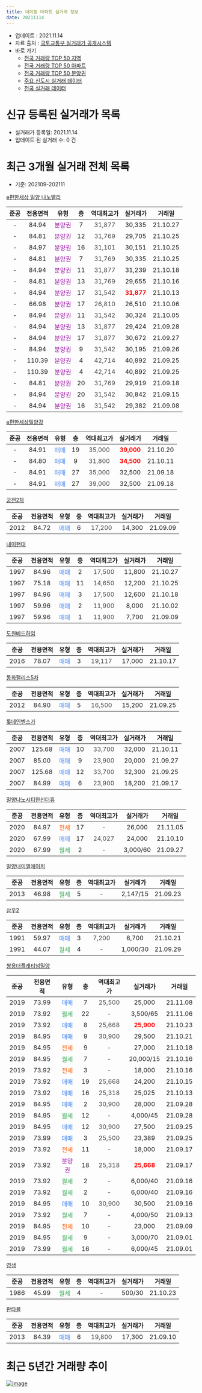 ```yaml
---
title: 내이동 아파트 실거래 정보
date: 20211114
---
```


* 업데이트 : 2021.11.14
* 자료 출처 : [국토교통부 실거래가 공개시스템](http://rt.molit.go.kr)
* 바로 가기
    * [전국 거래량 TOP 50 지역](https://apt-info.github.io/apt-trade-info/tr)
    * [전국 거래량 TOP 50 아파트](https://apt-info.github.io/apt-trade-info/ta)
    * [전국 거래량 TOP 50 분양권](https://apt-info.github.io/apt-trade-info/tb)
    * [주요 신도시 실거래 데이터](https://apt-info.github.io/apt-trade-info/newtown)
    * [전국 실거래 데이터](https://apt-info.github.io/apt-trade-info/all)



<script async src="https://pagead2.googlesyndication.com/pagead/js/adsbygoogle.js"></script>
<!-- 기본광고 -->
<ins class="adsbygoogle"
     style="display:block"
     data-ad-client="ca-pub-1142216861245946"
     data-ad-slot="4805727019"
     data-ad-format="auto"
     data-full-width-responsive="true"></ins>
<script>
     (adsbygoogle = window.adsbygoogle || []).push({});
</script>


# 신규 등록된 실거래가 목록

* 실거래가 등록일: 2021.11.14
* 업데이트 된 실거래 수: 0 건




<script async src="https://pagead2.googlesyndication.com/pagead/js/adsbygoogle.js"></script>
<!-- 기본광고 -->
<ins class="adsbygoogle"
     style="display:block"
     data-ad-client="ca-pub-1142216861245946"
     data-ad-slot="4805727019"
     data-ad-format="auto"
     data-full-width-responsive="true"></ins>
<script>
     (adsbygoogle = window.adsbygoogle || []).push({});
</script>


# 최근 3개월 실거래 전체 목록
* 기준: 202109-202111


[e편한세상 밀양 나노밸리](https://search.naver.com/search.naver?query=e%ED%8E%B8%ED%95%9C%EC%84%B8%EC%83%81+%EB%B0%80%EC%96%91+%EB%82%98%EB%85%B8%EB%B0%B8%EB%A6%AC)

|준공|전용면적|유형|층|역대최고가|실거래가|거래일|
|:---:|:---:|:---:|:---:|:---:|:---:|:---:|
|-|84.94|<span style="color:#9C11A5">분양권</span>|7|<span style="color:#444444">31,877</span>|30,335|21.10.27|
|-|84.81|<span style="color:#9C11A5">분양권</span>|12|<span style="color:#444444">31,769</span>|29,705|21.10.25|
|-|84.97|<span style="color:#9C11A5">분양권</span>|16|<span style="color:#444444">31,101</span>|30,151|21.10.25|
|-|84.81|<span style="color:#9C11A5">분양권</span>|7|<span style="color:#444444">31,769</span>|30,335|21.10.25|
|-|84.94|<span style="color:#9C11A5">분양권</span>|11|<span style="color:#444444">31,877</span>|31,239|21.10.18|
|-|84.81|<span style="color:#9C11A5">분양권</span>|13|<span style="color:#444444">31,769</span>|29,655|21.10.16|
|-|84.94|<span style="color:#9C11A5">분양권</span>|17|<span style="color:#444444">31,542</span>|<b><span style="color:#FF0000">31,877</span></b>|21.10.13|
|-|66.98|<span style="color:#9C11A5">분양권</span>|17|<span style="color:#444444">26,810</span>|26,510|21.10.06|
|-|84.94|<span style="color:#9C11A5">분양권</span>|11|<span style="color:#444444">31,542</span>|30,324|21.10.05|
|-|84.94|<span style="color:#9C11A5">분양권</span>|13|<span style="color:#444444">31,877</span>|29,424|21.09.28|
|-|84.94|<span style="color:#9C11A5">분양권</span>|17|<span style="color:#444444">31,877</span>|30,672|21.09.27|
|-|84.94|<span style="color:#9C11A5">분양권</span>|9|<span style="color:#444444">31,542</span>|30,195|21.09.26|
|-|110.39|<span style="color:#9C11A5">분양권</span>|4|<span style="color:#444444">42,714</span>|40,892|21.09.25|
|-|110.39|<span style="color:#9C11A5">분양권</span>|4|<span style="color:#444444">42,714</span>|40,892|21.09.25|
|-|84.81|<span style="color:#9C11A5">분양권</span>|20|<span style="color:#444444">31,769</span>|29,919|21.09.18|
|-|84.94|<span style="color:#9C11A5">분양권</span>|20|<span style="color:#444444">31,542</span>|30,842|21.09.15|
|-|84.94|<span style="color:#9C11A5">분양권</span>|16|<span style="color:#444444">31,542</span>|29,382|21.09.08|

[e편한세상밀양강](https://search.naver.com/search.naver?query=e%ED%8E%B8%ED%95%9C%EC%84%B8%EC%83%81%EB%B0%80%EC%96%91%EA%B0%95)

|준공|전용면적|유형|층|역대최고가|실거래가|거래일|
|:---:|:---:|:---:|:---:|:---:|:---:|:---:|
|-|84.91|<span style="color:#4285F3">매매</span>|19|<span style="color:#444444">35,000</span>|<b><span style="color:#FF0000">39,000</span></b>|21.10.20|
|-|84.80|<span style="color:#4285F3">매매</span>|9|<span style="color:#444444">31,800</span>|<b><span style="color:#FF0000">34,500</span></b>|21.10.11|
|-|84.91|<span style="color:#4285F3">매매</span>|27|<span style="color:#444444">35,000</span>|32,500|21.09.18|
|-|84.91|<span style="color:#4285F3">매매</span>|27|<span style="color:#444444">39,000</span>|32,500|21.09.18|

[궁전2차](https://search.naver.com/search.naver?query=%EA%B6%81%EC%A0%842%EC%B0%A8)

|준공|전용면적|유형|층|역대최고가|실거래가|거래일|
|:---:|:---:|:---:|:---:|:---:|:---:|:---:|
|2012|84.72|<span style="color:#4285F3">매매</span>|6|<span style="color:#444444">17,200</span>|14,300|21.09.09|

[내이현대](https://search.naver.com/search.naver?query=%EB%82%B4%EC%9D%B4%ED%98%84%EB%8C%80)

|준공|전용면적|유형|층|역대최고가|실거래가|거래일|
|:---:|:---:|:---:|:---:|:---:|:---:|:---:|
|1997|84.96|<span style="color:#4285F3">매매</span>|2|<span style="color:#444444">17,500</span>|11,800|21.10.27|
|1997|75.18|<span style="color:#4285F3">매매</span>|11|<span style="color:#444444">14,650</span>|12,200|21.10.25|
|1997|84.96|<span style="color:#4285F3">매매</span>|3|<span style="color:#444444">17,500</span>|12,600|21.10.18|
|1997|59.96|<span style="color:#4285F3">매매</span>|2|<span style="color:#444444">11,900</span>|8,000|21.10.02|
|1997|59.96|<span style="color:#4285F3">매매</span>|1|<span style="color:#444444">11,900</span>|7,700|21.09.09|

[도원베드하임](https://search.naver.com/search.naver?query=%EB%8F%84%EC%9B%90%EB%B2%A0%EB%93%9C%ED%95%98%EC%9E%84)

|준공|전용면적|유형|층|역대최고가|실거래가|거래일|
|:---:|:---:|:---:|:---:|:---:|:---:|:---:|
|2016|78.07|<span style="color:#4285F3">매매</span>|3|<span style="color:#444444">19,117</span>|17,000|21.10.17|

[동화팰리스5차](https://search.naver.com/search.naver?query=%EB%8F%99%ED%99%94%ED%8C%B0%EB%A6%AC%EC%8A%A45%EC%B0%A8)

|준공|전용면적|유형|층|역대최고가|실거래가|거래일|
|:---:|:---:|:---:|:---:|:---:|:---:|:---:|
|2012|84.90|<span style="color:#4285F3">매매</span>|5|<span style="color:#444444">16,500</span>|15,200|21.09.25|

[롯데인벤스가](https://search.naver.com/search.naver?query=%EB%A1%AF%EB%8D%B0%EC%9D%B8%EB%B2%A4%EC%8A%A4%EA%B0%80)

|준공|전용면적|유형|층|역대최고가|실거래가|거래일|
|:---:|:---:|:---:|:---:|:---:|:---:|:---:|
|2007|125.68|<span style="color:#4285F3">매매</span>|10|<span style="color:#444444">33,700</span>|32,000|21.10.11|
|2007|85.00|<span style="color:#4285F3">매매</span>|9|<span style="color:#444444">23,900</span>|20,000|21.09.27|
|2007|125.68|<span style="color:#4285F3">매매</span>|12|<span style="color:#444444">33,700</span>|32,300|21.09.25|
|2007|84.99|<span style="color:#4285F3">매매</span>|6|<span style="color:#444444">23,900</span>|18,200|21.09.17|

[밀양나노시티한신더휴](https://search.naver.com/search.naver?query=%EB%B0%80%EC%96%91%EB%82%98%EB%85%B8%EC%8B%9C%ED%8B%B0%ED%95%9C%EC%8B%A0%EB%8D%94%ED%9C%B4)

|준공|전용면적|유형|층|역대최고가|실거래가|거래일|
|:---:|:---:|:---:|:---:|:---:|:---:|:---:|
|2020|84.97|<span style="color:#FF5A00">전세</span>|17|<span style="color:#444444">-</span>|26,000|21.11.05|
|2020|67.99|<span style="color:#4285F3">매매</span>|17|<span style="color:#444444">24,027</span>|24,000|21.10.10|
|2020|67.99|<span style="color:#34A853">월세</span>|2|<span style="color:#444444">-</span>|3,000/60|21.09.27|

[밀양내이엘에이치](https://search.naver.com/search.naver?query=%EB%B0%80%EC%96%91%EB%82%B4%EC%9D%B4%EC%97%98%EC%97%90%EC%9D%B4%EC%B9%98)

|준공|전용면적|유형|층|역대최고가|실거래가|거래일|
|:---:|:---:|:---:|:---:|:---:|:---:|:---:|
|2013|46.98|<span style="color:#34A853">월세</span>|5|<span style="color:#444444">-</span>|2,147/15|21.09.23|

[삼우2](https://search.naver.com/search.naver?query=%EC%82%BC%EC%9A%B02)

|준공|전용면적|유형|층|역대최고가|실거래가|거래일|
|:---:|:---:|:---:|:---:|:---:|:---:|:---:|
|1991|59.97|<span style="color:#4285F3">매매</span>|3|<span style="color:#444444">7,200</span>|6,700|21.10.21|
|1991|44.07|<span style="color:#34A853">월세</span>|4|<span style="color:#444444">-</span>|1,000/30|21.09.29|

[쌍용더플래티넘밀양](https://search.naver.com/search.naver?query=%EC%8C%8D%EC%9A%A9%EB%8D%94%ED%94%8C%EB%9E%98%ED%8B%B0%EB%84%98%EB%B0%80%EC%96%91)

|준공|전용면적|유형|층|역대최고가|실거래가|거래일|
|:---:|:---:|:---:|:---:|:---:|:---:|:---:|
|2019|73.99|<span style="color:#4285F3">매매</span>|7|<span style="color:#444444">25,500</span>|25,000|21.11.08|
|2019|73.92|<span style="color:#34A853">월세</span>|22|<span style="color:#444444">-</span>|3,500/65|21.11.06|
|2019|73.92|<span style="color:#4285F3">매매</span>|8|<span style="color:#444444">25,668</span>|<b><span style="color:#FF0000">25,900</span></b>|21.10.23|
|2019|84.95|<span style="color:#4285F3">매매</span>|9|<span style="color:#444444">30,900</span>|29,500|21.10.21|
|2019|84.95|<span style="color:#FF5A00">전세</span>|9|<span style="color:#444444">-</span>|27,000|21.10.18|
|2019|84.95|<span style="color:#34A853">월세</span>|7|<span style="color:#444444">-</span>|20,000/15|21.10.16|
|2019|73.92|<span style="color:#FF5A00">전세</span>|3|<span style="color:#444444">-</span>|18,000|21.10.16|
|2019|73.92|<span style="color:#4285F3">매매</span>|19|<span style="color:#444444">25,668</span>|24,200|21.10.15|
|2019|73.92|<span style="color:#4285F3">매매</span>|16|<span style="color:#444444">25,318</span>|25,025|21.10.13|
|2019|84.95|<span style="color:#4285F3">매매</span>|2|<span style="color:#444444">30,900</span>|28,000|21.09.28|
|2019|84.95|<span style="color:#34A853">월세</span>|12|<span style="color:#444444">-</span>|4,000/45|21.09.28|
|2019|84.95|<span style="color:#4285F3">매매</span>|12|<span style="color:#444444">30,900</span>|27,500|21.09.25|
|2019|73.99|<span style="color:#4285F3">매매</span>|3|<span style="color:#444444">25,500</span>|23,389|21.09.25|
|2019|73.92|<span style="color:#FF5A00">전세</span>|11|<span style="color:#444444">-</span>|18,000|21.09.17|
|2019|73.92|<span style="color:#9C11A5">분양권</span>|18|<span style="color:#444444">25,318</span>|<b><span style="color:#FF0000">25,668</span></b>|21.09.17|
|2019|73.92|<span style="color:#34A853">월세</span>|2|<span style="color:#444444">-</span>|6,000/40|21.09.16|
|2019|73.92|<span style="color:#34A853">월세</span>|2|<span style="color:#444444">-</span>|6,000/40|21.09.16|
|2019|84.95|<span style="color:#4285F3">매매</span>|10|<span style="color:#444444">30,900</span>|30,500|21.09.16|
|2019|73.92|<span style="color:#34A853">월세</span>|7|<span style="color:#444444">-</span>|4,000/50|21.09.13|
|2019|84.95|<span style="color:#FF5A00">전세</span>|10|<span style="color:#444444">-</span>|23,000|21.09.09|
|2019|84.95|<span style="color:#34A853">월세</span>|9|<span style="color:#444444">-</span>|3,000/70|21.09.01|
|2019|73.99|<span style="color:#34A853">월세</span>|16|<span style="color:#444444">-</span>|6,000/45|21.09.01|


<script async src="https://pagead2.googlesyndication.com/pagead/js/adsbygoogle.js"></script>
<!-- 기본광고 -->
<ins class="adsbygoogle"
     style="display:block"
     data-ad-client="ca-pub-1142216861245946"
     data-ad-slot="4805727019"
     data-ad-format="auto"
     data-full-width-responsive="true"></ins>
<script>
     (adsbygoogle = window.adsbygoogle || []).push({});
</script>


[영생](https://search.naver.com/search.naver?query=%EC%98%81%EC%83%9D)

|준공|전용면적|유형|층|역대최고가|실거래가|거래일|
|:---:|:---:|:---:|:---:|:---:|:---:|:---:|
|1986|45.99|<span style="color:#34A853">월세</span>|4|<span style="color:#444444">-</span>|500/30|21.10.23|

[판타블](https://search.naver.com/search.naver?query=%ED%8C%90%ED%83%80%EB%B8%94)

|준공|전용면적|유형|층|역대최고가|실거래가|거래일|
|:---:|:---:|:---:|:---:|:---:|:---:|:---:|
|2013|84.39|<span style="color:#4285F3">매매</span>|6|<span style="color:#444444">19,800</span>|17,300|21.09.10|



<script async src="https://pagead2.googlesyndication.com/pagead/js/adsbygoogle.js"></script>
<!-- 기본광고 -->
<ins class="adsbygoogle"
     style="display:block"
     data-ad-client="ca-pub-1142216861245946"
     data-ad-slot="4805727019"
     data-ad-format="auto"
     data-full-width-responsive="true"></ins>
<script>
     (adsbygoogle = window.adsbygoogle || []).push({});
</script>


# 최근 5년간 거래량 추이


<div style="width:100%;">
    <canvas id="deal_progress" height="200"></canvas>
</div>

<script>
new Chart(document.getElementById("deal_progress"), {
    type: 'line',
    data: {
        labels: ['16.01','16.02','16.03','16.04','16.05','16.06','16.07','16.08','16.09','16.10','16.11','16.12','17.01','17.02','17.03','17.04','17.05','17.06','17.07','17.08','17.09','17.10','17.11','17.12','18.01','18.02','18.03','18.04','18.05','18.06','18.07','18.08','18.09','18.10','18.11','18.12','19.01','19.02','19.03','19.04','19.05','19.06','19.07','19.08','19.09','19.10','19.11','19.12','20.01','20.02','20.03','20.04','20.05','20.06','20.07','20.08','20.09','20.10','20.11','20.12','21.01','21.02','21.03','21.04','21.05','21.06','21.07','21.08','21.09','21.10','21.11'],
        datasets: [{
            label: '매매/분양권',
            data: [10,6,10,11,17,9,10,5,9,10,7,182,35,19,15,27,11,62,21,35,18,17,12,19,26,17,27,14,11,9,13,5,10,12,10,8,15,9,18,19,13,18,20,9,17,15,22,8,7,6,13,19,26,13,24,21,20,13,27,70,40,24,32,34,19,31,22,30,22,23,1],
            borderColor: "rgba(66, 133, 243, 1)",
            backgroundColor: "rgba(66, 133, 243, 0.05)",
            borderWidth: 1,
            pointRadius: 0,
            fill: false,
            lineTension: 0
        },{
            label: '전/월세',
            data: [12,7,12,2,3,5,8,3,7,3,3,5,5,4,5,2,4,2,5,1,2,4,6,53,9,5,15,2,7,3,2,2,3,2,2,5,2,6,9,10,12,5,13,5,3,17,20,43,18,19,14,9,8,8,12,22,8,14,11,9,7,9,13,9,16,15,13,10,11,4,2],
            borderColor: "rgba(255, 90, 0, 1)",
            backgroundColor: "rgba(255, 90, 0, 0.05)",
            borderWidth: 1,
            pointRadius: 0,
            fill: false,
            lineTension: 0
        },{
            label: '합계',
            data: [22,13,22,13,20,14,18,8,16,13,10,187,40,23,20,29,15,64,26,36,20,21,18,72,35,22,42,16,18,12,15,7,13,14,12,13,17,15,27,29,25,23,33,14,20,32,42,51,25,25,27,28,34,21,36,43,28,27,38,79,47,33,45,43,35,46,35,40,33,27,3],
            borderColor: "rgba(0, 0, 0, 1)",
            backgroundColor: "rgba(0, 0, 0, 0.03)",
            borderWidth: 0.1,
            pointRadius: 0,
            fill: true,
            lineTension: 0
        }
        ]
    },
    options: {
        responsive: true,
        title: {
            display: false
        },
        tooltips: {
            mode: 'index',
            intersect: false
        },
        hover: {
            mode: 'nearest',
            intersect: true
        },
        scales: {
            xAxes: [{
                display: true,
                scaleLabel: {
                    display: true,
                    labelString: '년/월'
                }
            }],
            yAxes: [{
                display: true,
                ticks: {
                    suggestedMin: 0,
                },
                scaleLabel: {
                    display: true,
                    labelString: '실거래 수'
                }
            }]
        }
    }
});

</script>


[![image](https://apt-info.github.io/images/2020-01-03-apt-trade-info/1024x500.png)](https://play.google.com/store/apps/details?id=com.aptinfo.apttradeinfo)

